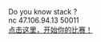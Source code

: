 Do you know stack ?<br>nc 47.106.94.13 50011<br><a href="https://github.com/treebacker/afctf/raw/master/shellcode">点击这里，开始你的比赛！</a>